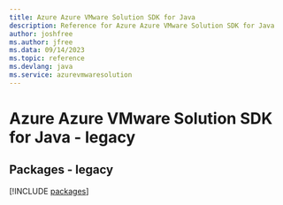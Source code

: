 ```yaml
---
title: Azure Azure VMware Solution SDK for Java
description: Reference for Azure Azure VMware Solution SDK for Java
author: joshfree
ms.author: jfree
ms.data: 09/14/2023
ms.topic: reference
ms.devlang: java
ms.service: azurevmwaresolution
---
```

# Azure Azure VMware Solution SDK for Java - legacy
## Packages - legacy
[!INCLUDE [packages](azure-vmware-solution-index.md)]